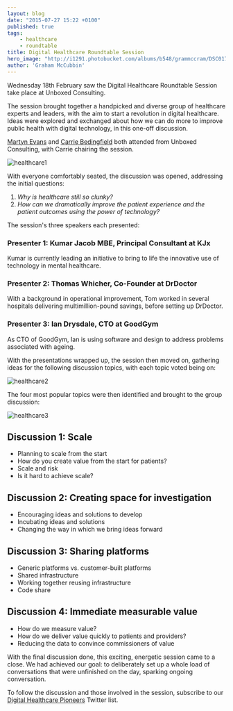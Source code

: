 ```yaml
---
layout: blog
date: "2015-07-27 15:22 +0100"
published: true
tags:
    - healthcare
    - roundtable
title: Digital Healthcare Roundtable Session
hero_image: "http://i1291.photobucket.com/albums/b548/grammccram/DSC01779_zpsd4fmmo16.jpg"
author: 'Graham McCubbin'
---
```


Wednesday 18th February saw the Digital Healthcare Roundtable Session take place at Unboxed Consulting.

The session brought together a handpicked and diverse group of healthcare experts and leaders, with the aim to start a revolution in digital healthcare. Ideas were explored and exchanged about how we can do more to improve public health with digital technology, in this one-off discussion.

[Martyn Evans](http://www.unboxedconsulting.com/people/martyn-evans) and [Carrie Bedingfield](http://www.unboxedconsulting.com/people/carrie-bedingfield) both attended from Unboxed Consulting, with Carrie chairing the session.

![healthcare1](http://i1291.photobucket.com/albums/b548/grammccram/Screen%20Shot%202015-02-24%20at%2011.51.23_zpskt1lvghp.png)

With everyone comfortably seated, the discussion was opened, addressing the initial questions:

1. _Why is healthcare still so clunky?_
2. _How can we dramatically improve the patient experience and the patient outcomes using the power of technology?_

The session's three speakers each presented:

### Presenter 1: Kumar Jacob MBE, Principal Consultant at KJx

Kumar is currently leading an initiative to bring to life the innovative use of technology in mental healthcare.

### Presenter 2: Thomas Whicher, Co-Founder at DrDoctor

With a background in operational improvement, Tom worked in several hospitals delivering multimillion-pound savings, before setting up DrDoctor.

### Presenter 3: Ian Drysdale, CTO at GoodGym

As CTO of GoodGym, Ian is using software and design to address problems associated with ageing.

With the presentations wrapped up, the session then moved on, gathering ideas for the following discussion topics, with each topic voted being on:

![healthcare2](http://i1291.photobucket.com/albums/b548/grammccram/Screen%20Shot%202015-02-24%20at%2013.08.52_zpsr1tnaers.png)

The four most popular topics were then identified and brought to the group discussion:

![healthcare3](http://i1291.photobucket.com/albums/b548/grammccram/Screen%20Shot%202015-02-24%20at%2017.12.36_zps6x8herpg.png)

## Discussion 1: Scale

* Planning to scale from the start
* How do you create value from the start for patients?
* Scale and risk
* Is it hard to achieve scale?

## Discussion 2: Creating space for investigation

* Encouraging ideas and solutions to develop
* Incubating ideas and solutions
* Changing the way in which we bring ideas forward

## Discussion 3: Sharing platforms

* Generic platforms vs. customer-built platforms
* Shared infrastructure
* Working together reusing infrastructure
* Code share

## Discussion 4: Immediate measurable value

* How do we measure value?
* How do we deliver value quickly to patients and providers?
* Reducing the data to convince commissioners of value

With the final discussion done, this exciting, energetic session came to a close. We had achieved our goal: to deliberately set up a whole load of conversations that were unfinished on the day, sparking ongoing conversation.

To follow the discussion and those involved in the session, subscribe to our [Digital Healthcare Pioneers](https://twitter.com/Ubxd/lists/digital-health-pioneers1) Twitter list.
